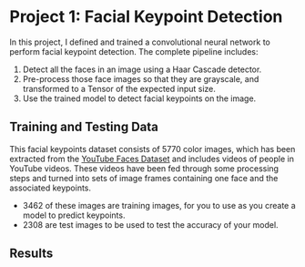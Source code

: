 # Project 1: Facial Keypoint Detection
In this project, I defined and trained a convolutional neural network to perform facial keypoint detection. The complete pipeline includes: 
1. Detect all the faces in an image using a Haar Cascade detector.
2. Pre-process those face images so that they are grayscale, and transformed to a Tensor of the expected input size.
3. Use the trained model to detect facial keypoints on the image.
## Training and Testing Data
This facial keypoints dataset consists of 5770 color images, which has been extracted from the [YouTube Faces Dataset](https://www.cs.tau.ac.il/~wolf/ytfaces/) and includes videos of people in YouTube videos. These videos have been fed through some processing steps and turned into sets of image frames containing one face and the associated keypoints.
* 3462 of these images are training images, for you to use as you create a model to predict keypoints.
* 2308 are test images to be used to test the accuracy of your model.
## Results

